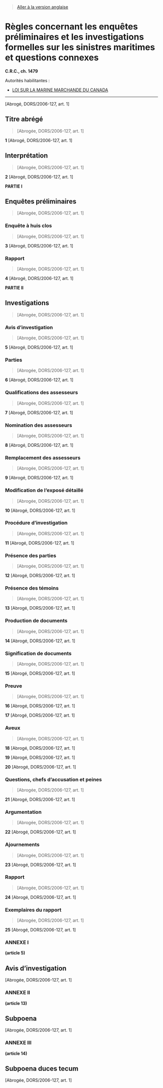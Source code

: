 > [Aller à la version anglaise](/en/Regulations/Consolidated%20Regulations%20of%20Canada/1401-1500/C.R.C.,%20c.%201479.md)

# Règles concernant les enquêtes préliminaires et les investigations formelles sur les sinistres maritimes et questions connexes

**C.R.C., ch. 1479**

Autorités habilitantes : 
- [LOI SUR LA MARINE MARCHANDE DU CANADA](/fr/Lois/Lois%20révisées%20du%20Canada/S/S-9.md)

----------


[Abrogé, DORS/2006-127, art. 1]



## Titre abrégé
> [Abrogée, DORS/2006-127, art. 1]



**1** [Abrogé, DORS/2006-127, art. 1]




## Interprétation
> [Abrogée, DORS/2006-127, art. 1]



**2** [Abrogé, DORS/2006-127, art. 1]




**PARTIE I** 
## Enquêtes préliminaires
> [Abrogée, DORS/2006-127, art. 1]




### Enquête à huis clos
> [Abrogée, DORS/2006-127, art. 1]



**3** [Abrogé, DORS/2006-127, art. 1]




### Rapport
> [Abrogée, DORS/2006-127, art. 1]



**4** [Abrogé, DORS/2006-127, art. 1]




**PARTIE II** 
## Investigations
> [Abrogée, DORS/2006-127, art. 1]




### Avis d’investigation
> [Abrogée, DORS/2006-127, art. 1]



**5** [Abrogé, DORS/2006-127, art. 1]




### Parties
> [Abrogée, DORS/2006-127, art. 1]



**6** [Abrogé, DORS/2006-127, art. 1]




### Qualifications des assesseurs
> [Abrogée, DORS/2006-127, art. 1]



**7** [Abrogé, DORS/2006-127, art. 1]




### Nomination des assesseurs
> [Abrogée, DORS/2006-127, art. 1]



**8** [Abrogé, DORS/2006-127, art. 1]




### Remplacement des assesseurs
> [Abrogée, DORS/2006-127, art. 1]



**9** [Abrogé, DORS/2006-127, art. 1]




### Modification de l’exposé détaillé
> [Abrogée, DORS/2006-127, art. 1]



**10** [Abrogé, DORS/2006-127, art. 1]




### Procédure d’investigation
> [Abrogée, DORS/2006-127, art. 1]



**11** [Abrogé, DORS/2006-127, art. 1]




### Présence des parties
> [Abrogée, DORS/2006-127, art. 1]



**12** [Abrogé, DORS/2006-127, art. 1]




### Présence des témoins
> [Abrogée, DORS/2006-127, art. 1]



**13** [Abrogé, DORS/2006-127, art. 1]




### Production de documents
> [Abrogée, DORS/2006-127, art. 1]



**14** [Abrogé, DORS/2006-127, art. 1]




### Signification de documents
> [Abrogée, DORS/2006-127, art. 1]



**15** [Abrogé, DORS/2006-127, art. 1]




### Preuve
> [Abrogée, DORS/2006-127, art. 1]



**16** [Abrogé, DORS/2006-127, art. 1]



**17** [Abrogé, DORS/2006-127, art. 1]




### Aveux
> [Abrogée, DORS/2006-127, art. 1]



**18** [Abrogé, DORS/2006-127, art. 1]



**19** [Abrogé, DORS/2006-127, art. 1]



**20** [Abrogé, DORS/2006-127, art. 1]




### Questions, chefs d’accusation et peines
> [Abrogée, DORS/2006-127, art. 1]



**21** [Abrogé, DORS/2006-127, art. 1]




### Argumentation
> [Abrogée, DORS/2006-127, art. 1]



**22** [Abrogé, DORS/2006-127, art. 1]




### Ajournements
> [Abrogée, DORS/2006-127, art. 1]



**23** [Abrogé, DORS/2006-127, art. 1]




### Rapport
> [Abrogée, DORS/2006-127, art. 1]



**24** [Abrogé, DORS/2006-127, art. 1]




### Exemplaires du rapport
> [Abrogée, DORS/2006-127, art. 1]



**25** [Abrogé, DORS/2006-127, art. 1]




### **ANNEXE I** 
**(article 5)**
## Avis d’investigation
[Abrogée, DORS/2006-127, art. 1]




### **ANNEXE II** 
**(article 13)**
## Subpoena
[Abrogée, DORS/2006-127, art. 1]




### **ANNEXE III** 
**(article 14)**
## Subpoena duces tecum
[Abrogée, DORS/2006-127, art. 1]


